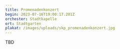 ```yaml
---
title: Promenadenkonzert
begin: 2023-07-16T19:00:17.201Z
orchester: Stadtkapelle
ort: Stadtgarten
plakat: /images/uploads/skp_promenadenkonzert.jpg
---
```

T﻿BD